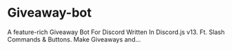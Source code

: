 # Giveaway-bot
A feature-rich Giveaway Bot For Discord Written In Discord.js v13. Ft. Slash Commands &amp; Buttons. Make Giveaways and…
